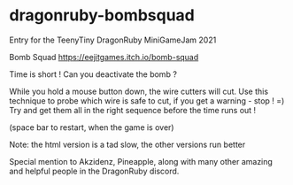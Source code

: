 # dragonruby-bombsquad
Entry for the TeenyTiny DragonRuby MiniGameJam 2021

Bomb Squad
https://eejitgames.itch.io/bomb-squad

Time is short ! Can you deactivate the bomb ?

While you hold a mouse button down, the wire cutters will cut.
Use this technique to probe which wire is safe to cut, if you get a warning - stop ! =)
Try and get them all in the right sequence before the time runs out !

(space bar to restart, when the game is over)

Note: the html version is a tad slow, the other versions run better

Special mention to Akzidenz, Pineapple, along with many other amazing and helpful people in the DragonRuby discord.
